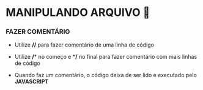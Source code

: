 # MANIPULANDO ARQUIVO :memo:



### FAZER COMENTÁRIO

- Utilize **//** para fazer comentário de uma linha de código
- Utilize **/*** no começo e ***/** no final para fazer comentário com mais linhas de código

- Quando faz um comentário, o código deixa de ser lido e executado pelo **JAVASCRIPT**